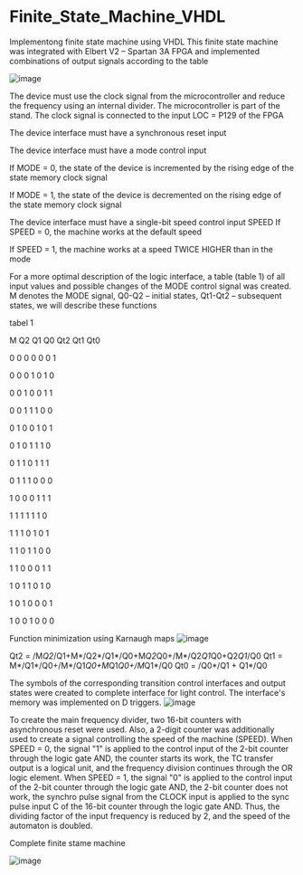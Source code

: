 # Finite_State_Machine_VHDL
Implementong finite state machine using VHDL
This finite state machine was integrated with Elbert V2 – Spartan 3A FPGA and implemented combinations of output signals according to the table

![image](https://user-images.githubusercontent.com/76002002/201373650-98f542bd-8f9f-4bee-a5ca-5fcf2ea40f46.png)

The device must use the clock signal from the microcontroller and reduce the frequency using an internal divider. The microcontroller is part of the stand. The clock signal is connected to the input LOC = P129 of the FPGA

The device interface must have a synchronous reset input

The device interface must have a mode control input

If MODE = 0, the state of the device is incremented by the rising edge of the state memory clock signal

If MODE = 1, the state of the device is decremented on the rising edge of the state memory clock signal

The device interface must have a single-bit speed control input SPEED
If SPEED = 0, the machine works at the default speed

If SPEED = 1, the machine works at a speed TWICE HIGHER than in the mode

For a more optimal description of the logic interface, a table (table 1) of all input values and possible changes of the MODE control signal was created.
M denotes the MODE signal, Q0-Q2 – initial states, Qt1-Qt2 – subsequent states, we will describe these functions

tabel 1

M	  Q2	Q1	Q0	Qt2	Qt1	Qt0

0 	0	  0	  0	  0	   0	1

0	  0	  0	  1	  0	   1	0

0	  0	  1	  0	  0	   1	1

0	  0	  1	  1	  1	   0	0

0	  1	  0	  0	  1	   0	1

0	  1	  0	  1	  1	   1	0

0	  1	  1	  0	  1	   1	1

0	  1	  1 	1	  0	   0	0

1	  0	  0	  0	  1	   1	1

1	  1	  1 	1	  1	   1	0

1	  1	  1	  0	  1  	 0	1

1	  1	  0	  1	  1	   0	0

1	  1	  0	  0	  0	   1	1

1	  0	  1	  1	  0	   1	0

1	  0	  1	  0	  0	   0	1

1	  0	  0	  1	  0	   0	0

Function minimization using Karnaugh maps
![image](https://user-images.githubusercontent.com/76002002/201374142-a0594b16-ddf6-4276-9f4b-69618bfb89d2.png)


   
Qt2 = /M*Q2*/Q1+M*/Q2*/Q1*/Q0+M*Q2*Q0+/M*/Q2*Q1*Q0+Q2*Q1*/Q0
Qt1 = M*/Q1*/Q0+/M*/Q1*Q0+M*Q1*Q0+/M*Q1*/Q0
Qt0 = /Q0*/Q1 + Q1*/Q0

The symbols of the corresponding transition control interfaces and output states were created to complete interface for light control.
The interface's memory was implemented on D triggers.
![image](https://user-images.githubusercontent.com/76002002/215768555-2077a878-82ca-48a9-aebd-cb14f5146975.png)


To create the main frequency divider, two 16-bit counters with asynchronous reset were used. Also, a 2-digit counter was additionally used to create a signal controlling the speed of the machine (SPEED).
When SPEED = 0, the signal "1" is applied to the control input of the 2-bit counter through the logic gate AND, the counter starts its work, the TC transfer output is a logical unit, and the frequency division continues through the OR logic element.
When SPEED = 1, the signal "0" is applied to the control input of the 2-bit counter through the logic gate AND, the 2-bit counter does not work, the synchro pulse signal from the CLOCK input is applied to the sync pulse input C of the 16-bit counter through the logic gate AND. Thus, the dividing factor of the input frequency is reduced by 2, and the speed of the automaton is doubled.

Complete finite stame machine

![image](https://user-images.githubusercontent.com/76002002/201375719-6505e38d-60c5-4d57-b7ba-1d931acfa8af.png)

